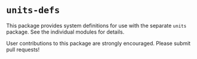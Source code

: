 `units-defs`
============

This package provides system definitions for use with the separate
`units` package. See the individual modules for details.

User contributions to this package are strongly encouraged. Please
submit pull requests!
